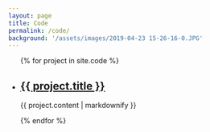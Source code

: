 ```yaml
---
layout: page
title: Code
permalink: /code/
background: '/assets/images/2019-04-23 15-26-16-0.JPG'
---
```

<ul>
  {% for project in site.code %}
    <li>
      <h2><a href="{{ project.url }}">{{ project.title }}</a></h2>
      <p>{{ project.content | markdownify }}</p>
    </li>
  {% endfor %}
</ul>